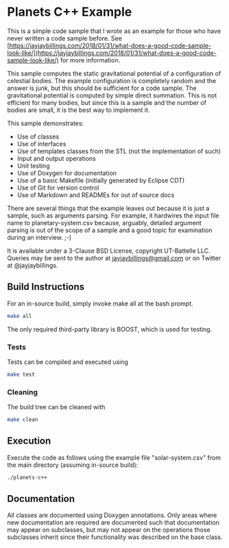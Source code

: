 # Planets C++ Example

This is a simple code sample that I wrote as an example for those who have never written a code sample before. See [https://jayjaybillings.com/2018/01/31/what-does-a-good-code-sample-look-like/](https://jayjaybillings.com/2018/01/31/what-does-a-good-code-sample-look-like/) for more information.

This sample computes the static gravitational potential of a configuration of celestial bodies. The example configuration is completely random and the answer is junk, but this should be sufficient for a code sample. The gravitational potential is computed by simple direct summation. This is not efficient for many bodies, but since this is a sample and the number of bodies are small, it is the best way to implement it.

This sample demonstrates:
* Use of classes
* Use of interfaces
* Use of templates classes from the STL (not the implementation of such)
* Input and output operations
* Unit testing
* Use of Doxygen for documentation
* Use of a basic Makefile (initially generated by Eclipse CDT)
* Use of Git for version control
* Use of Markdown and READMEs for out of source docs

There are several things that the example leaves out because it is just a sample, such as arguments parsing. For example, it hardwires the input file name to planetary-system.csv because, arguably, detailed argument parsing is out of the scope of a sample and a good topic for examination during an interview. ;-)

It is available under a 3-Clause BSD License, copyright UT-Battelle LLC. Queries may be sent to the author at jayjaybillings@gmail.com or on Twitter at @jayjaybillings.

## Build Instructions

For an in-source build, simply invoke make all at the bash prompt.
```bash
make all
```

The only required third-party library is BOOST, which is used for testing.

### Tests

Tests can be compiled and executed using
```bash
make test
```

### Cleaning

The build tree can be cleaned with
```bash
make clean
```

## Execution

Execute the code as follows using the example file "solar-system.csv" from the main directory (assuming in-source build):
```bash
./planets-c++
```

## Documentation

All classes are documented using Doxygen annotations. Only areas where new documentation are required are documented such that documentation may appear on subclasses, but may not appear on the operations those subclasses inherit since their functionality was described on the base class.